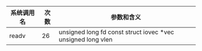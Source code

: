 | 系统调用名 | 次数 | 参数和含义 |
|------------|------|------------|
| readv | 26 | unsigned long fd const struct iovec *vec unsigned long vlen |
